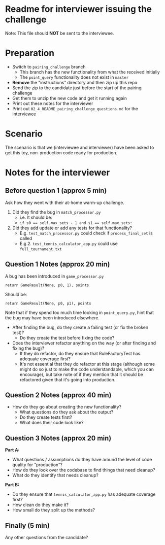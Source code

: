 # Readme for interviewer issuing the challenge
Note: This file should **NOT** be sent to the interviewee.

# Preparation

* Switch to `pairing_challenge` branch
    * This branch has the new functionality from what the received initially
    * The `point_query` functionality does not exist in `master`
* **Remove** the "instructions" directory and then zip up this repo 
* Send the zip to the candidate just before the start of the pairing challenge
* Get them to unzip the new code and get it running again
* Print out these notes for the interviewer
* Print out `02_4_README_pairing_challenge_questions.md` for the interviewee  

# Scenario

The scenario is that we (interviewee and interviewer) have been asked to get this toy, non-production code ready for production.

# Notes for the interviewer

## Before question 1 (approx 5 min)
Ask how they went with their at-home warm-up challenge. 

1. Did they find the bug in `match_processor.py`
    * i.e. It should be:
    * `if s0 == self.max_sets - 1 and s1 == self.max_sets:`
1. Did they add update or add any tests for that functionality?
    * E.g. `test_match_processor.py` could check if `process_final_set` is called
    * E.g.2. `test_tennis_calculator_app.py` could use `full_tournament.txt`

## Question 1 Notes (approx 20 min)
A bug has been introduced in `game_processor.py`

    return GameResult(None, p0, 1), points

Should be:

    return GameResult(None, p0, p1), points


Note that if they spend too much time looking in `point_query.py`, hint that the bug may have been introduced elsewhere.


* After finding the bug, do they create a failing test (or fix the broken test)?
   * Do they create the test before fixing the code?
* Does the interviewer refactor anything on the way (or after finding and fixing the bug)?
   * If they do refactor, do they ensure that RuleFactoryTest has adequate coverage first?
   * It's not essential that they do refactor at this stage 
   (although some might do so just to make the code understandable, which you can encourage), 
   but take note of if they mention that it should be refactored given that it's going into 
   production.


## Question 2 Notes (approx 40 min)
* How do they go about creating the new functionality?
   * What questions do they ask about the output?
   * Do they create tests first?
   * What does their code look like?

## Question 3 Notes (approx 20 min)

**Part A:** 
* What questions / assumptions do they have around the level of code quality for "production"?
* How do they look over the codebase to find things that need cleanup?
* What do they identify that needs cleanup?

**Part B:**
* Do they ensure that `tennis_calculator_app.py` has adequate coverage first?
* How clean do they make it? 
* How small do they split up the methods?

## Finally (5 min)
Any other questions from the candidate?
